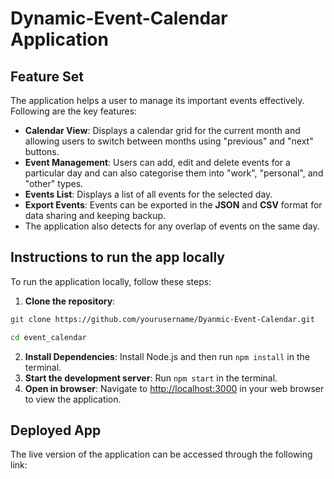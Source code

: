 # Dynamic-Event-Calendar Application

## Feature Set

The application helps a user to manage its important events effectively. Following are the key features:

- **Calendar View**: Displays a calendar grid for the current month and allowing users to switch between months using "previous" and "next" buttons.
- **Event Management**: Users can add, edit and delete events for a particular day and can also categorise them into "work", "personal", and "other" types.
- **Events List**: Displays a list of all events for the selected day.
- **Export Events**: Events can be exported in the **JSON** and **CSV** format for data sharing and keeping backup.
- The application also detects for any overlap of events on the same day.

## Instructions to run the app locally

To run the application locally, follow these steps:
1. **Clone the repository**:
```bash
git clone https://github.com/yourusername/Dyanmic-Event-Calendar.git

cd event_calendar
```
2. **Install Dependencies**: Install Node.js and then run `npm install` in the terminal.
3. **Start the development server**: Run `npm start` in the terminal.
4. **Open in browser**: Navigate to [http://localhost:3000](http://localhost:3000) in your web browser to view the application.

## Deployed App
The live version of the application can be accessed through the following link:

